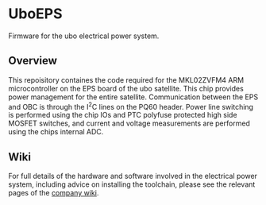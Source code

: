 # UboEPS
Firmware for the ubo electrical power system.

Overview
------

This repoisitory containes the code required for the MKL02ZVFM4 ARM microcontroller on the EPS board of the ubo satellite. This chip provides power management for the entire satellite. Communication between the EPS and OBC is through the I<sup>2</sup>C lines on the PQ60 header. Power line switching is performed using the chip IOs and PTC polyfuse protected high side MOSFET switches, and current and voltage measurements are performed using the chips internal ADC.

Wiki
------

For full details of the hardware and software involved in the electrical power system, including advice on installing the toolchain, please see the relevant pages of the [company wiki](http://185.30.10.76/wiki/index.php/Ubo).
